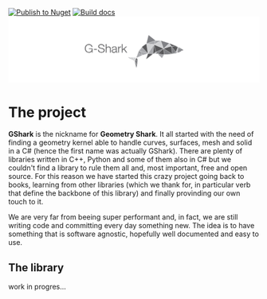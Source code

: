 [![Publish to Nuget](https://github.com/cesarecaoduro/G-Shark/actions/workflows/nuget.yml/badge.svg?branch=master)](https://github.com/cesarecaoduro/G-Shark/actions/workflows/nuget.yml) [![Build docs](https://github.com/cesarecaoduro/G-Shark/actions/workflows/build-publish-docs.yml/badge.svg?branch=master)](https://github.com/cesarecaoduro/G-Shark/actions/workflows/build-publish-docs.yml)
![](./media/gshark-banner.jpg "Geometry Shark")

# The project
**GShark** is the nickname for **Geometry Shark**. It all started with the need of finding a geometry kernel able to handle curves, surfaces, mesh and solid in a C# (hence the first name was actually GShark).
There are plenty of libraries written in C++, Python and some of them also in C# but we couldn't find a library to rule them all and, most important, free and open source.
For this reason we have started this crazy project going back to books, learning from other libraries (which we thank for, in particular verb that define the backbone of this library) and finally provinding our own touch to it.

We are very far from beeing super performant and, in fact, we are still writing code and committing every day something new. The idea is to have something that is software agnostic, hopefully well documented and easy to use.

## The library
work in progres...


